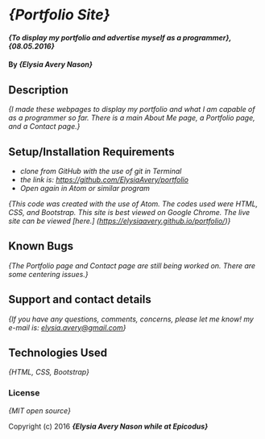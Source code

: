 # _{Portfolio Site}_

#### _{To display my portfolio and advertise myself as a programmer}, {08.05.2016}_

#### By _**{Elysia Avery Nason}**_

## Description

_{I made these webpages to display my portfolio and what I am capable of as a programmer so far. There is a main About Me page, a Portfolio page, and a Contact page.}_

## Setup/Installation Requirements

* _clone from GitHub with the use of git in Terminal_
* _the link is: https://github.com/ElysiaAvery/portfolio_
* _Open again in Atom or similar program_

_{This code was created with the use of Atom. The codes used were HTML, CSS, and Bootstrap. This site is best viewed on Google Chrome. The live site can be viewed [here.] (https://elysiaavery.github.io/portfolio/)}_

## Known Bugs

_{The Portfolio page and Contact page are still being worked on. There are some centering issues.}_

## Support and contact details

_{If you have any questions, comments, concerns, please let me know! my e-mail is: elysia.avery@gmail.com}_

## Technologies Used

_{HTML, CSS, Bootstrap}_

### License

*{MIT open source}*

Copyright (c) 2016 **_{Elysia Avery Nason while at Epicodus}_**
